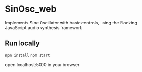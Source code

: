 # SinOsc_web
Implements Sine Oscillator with basic controls, using the Flocking JavaScript audio synthesis framework

## Run locally
`npm install`
`npm start`

open localhost:5000 in your browser


